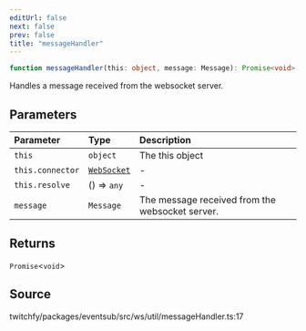 ```yaml
---
editUrl: false
next: false
prev: false
title: "messageHandler"
---
```


```ts
function messageHandler(this: object, message: Message): Promise<void>
```

Handles a message received from the websocket server.

## Parameters

| Parameter | Type | Description |
| :------ | :------ | :------ |
| `this` | `object` | The this object |
| `this.connector` | [`WebSocket`](/api/eventsub/classes/websocket/) | - |
| `this.resolve` | () => `any` | - |
| `message` | `Message` | The message received from the websocket server. |

## Returns

`Promise`\<`void`\>

## Source

twitchfy/packages/eventsub/src/ws/util/messageHandler.ts:17
